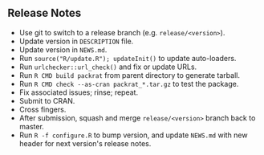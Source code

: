 
## Release Notes

- Use git to switch to a release branch (e.g. `release/<version>`).
- Update version in `DESCRIPTION` file.
- Update version in `NEWS.md`.
- Run `source("R/update.R"); updateInit()` to update auto-loaders.
- Run `urlchecker::url_check()` and fix or update URLs.
- Run `R CMD build packrat` from parent directory to generate tarball.
- Run `R CMD check --as-cran packrat_*.tar.gz` to test the package.
- Fix associated issues; rinse; repeat.
- Submit to CRAN.
- Cross fingers.
- After submission, squash and merge `release/<version>` branch back to master.
- Run `R -f configure.R` to bump version, and update `NEWS.md` with new header for next version's release notes.
